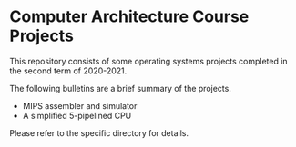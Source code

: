 # Computer Architecture Course Projects

This repository consists of some operating systems projects completed in the second term of 2020-2021.

The following bulletins are a brief summary of the projects.

- MIPS assembler and simulator
- A simplified 5-pipelined CPU

Please refer to the specific directory for details.